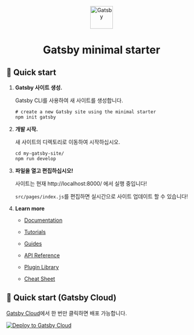 <p align="center">
  <a href="https://www.gatsbyjs.com/?utm_source=starter&utm_medium=readme&utm_campaign=minimal-starter">
    <img alt="Gatsby" src="https://www.gatsbyjs.com/Gatsby-Monogram.svg" width="60" />
  </a>
</p>
<h1 align="center">
  Gatsby minimal starter
</h1>

## 🚀 Quick start

1.  **Gatsby 사이트 생성.**

    Gatsby CLI를 사용하여 새 사이트를 생성합니다.

    ```shell
    # create a new Gatsby site using the minimal starter
    npm init gatsby
    ```

2.  **개발 시작.**

    새 사이트의 디렉토리로 이동하여 시작하십시오.

    ```shell
    cd my-gatsby-site/
    npm run develop
    ```

3.  **파일을 열고 편집하십시오!**

    사이트는 현재 http://localhost:8000/ 에서 실행 중입니다!

    `src/pages/index.js`를 편집하면 실시간으로 사이트 업데이트 할 수 있습니다!

4.  **Learn more**

    - [Documentation](https://www.gatsbyjs.com/docs/?utm_source=starter&utm_medium=readme&utm_campaign=minimal-starter)

    - [Tutorials](https://www.gatsbyjs.com/tutorial/?utm_source=starter&utm_medium=readme&utm_campaign=minimal-starter)

    - [Guides](https://www.gatsbyjs.com/tutorial/?utm_source=starter&utm_medium=readme&utm_campaign=minimal-starter)

    - [API Reference](https://www.gatsbyjs.com/docs/api-reference/?utm_source=starter&utm_medium=readme&utm_campaign=minimal-starter)

    - [Plugin Library](https://www.gatsbyjs.com/plugins?utm_source=starter&utm_medium=readme&utm_campaign=minimal-starter)

    - [Cheat Sheet](https://www.gatsbyjs.com/docs/cheat-sheet/?utm_source=starter&utm_medium=readme&utm_campaign=minimal-starter)

## 🚀 Quick start (Gatsby Cloud)

[Gatsby Cloud](https://www.gatsbyjs.com/cloud/)에서 한 번만 클릭하면 배포 가능합니다.

[<img src="https://www.gatsbyjs.com/deploynow.svg" alt="Deploy to Gatsby Cloud">](https://www.gatsbyjs.com/dashboard/deploynow?url=https://github.com/gatsbyjs/gatsby-starter-minimal)
